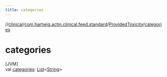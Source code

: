 ```yaml
---
title: categories
---
```

//[clinical](../../../index.html)/[com.hartwig.actin.clinical.feed.standard](../index.html)/[ProvidedToxicity](index.html)/[categories](categories.html)



# categories



[JVM]\
val [categories](categories.html): [List](https://kotlinlang.org/api/latest/jvm/stdlib/kotlin.collections/-list/index.html)&lt;[String](https://kotlinlang.org/api/latest/jvm/stdlib/kotlin/-string/index.html)&gt;




